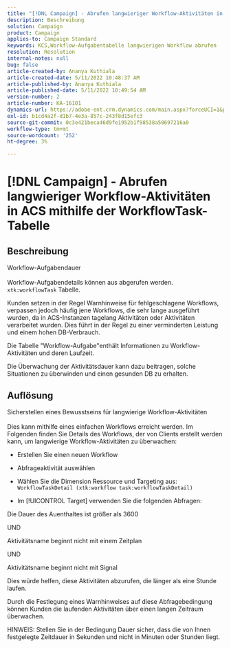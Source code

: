 ```yaml
---
title: "[!DNL Campaign] - Abrufen langwieriger Workflow-Aktivitäten in ACS mithilfe der WorkflowTask-Tabelle"
description: Beschreibung
solution: Campaign
product: Campaign
applies-to: Campaign Standard
keywords: KCS,Workflow-Aufgabentabelle langwierigen Workflow abrufen
resolution: Resolution
internal-notes: null
bug: false
article-created-by: Ananya Kuthiala
article-created-date: 5/11/2022 10:48:37 AM
article-published-by: Ananya Kuthiala
article-published-date: 5/11/2022 10:49:54 AM
version-number: 2
article-number: KA-16101
dynamics-url: https://adobe-ent.crm.dynamics.com/main.aspx?forceUCI=1&pagetype=entityrecord&etn=knowledgearticle&id=d72bffe3-17d1-ec11-a7b5-0022480a8e40
exl-id: b1cd4a2f-d1b7-4e3a-857c-243f8d15efc3
source-git-commit: 0c3e421beca46d9fe1952b1f98538a50697216a0
workflow-type: tm+mt
source-wordcount: '252'
ht-degree: 3%

---
```


# [!DNL Campaign] - Abrufen langwieriger Workflow-Aktivitäten in ACS mithilfe der WorkflowTask-Tabelle

## Beschreibung

Workflow-Aufgabendauer<br><br>
Workflow-Aufgabendetails können aus abgerufen werden. `xtk:workflowTask` Tabelle.

Kunden setzen in der Regel Warnhinweise für fehlgeschlagene Workflows, verpassen jedoch häufig jene Workflows, die sehr lange ausgeführt wurden, da in ACS-Instanzen tagelang Aktivitäten oder Aktivitäten verarbeitet wurden.
Dies führt in der Regel zu einer verminderten Leistung und einem hohen DB-Verbrauch.


Die Tabelle &quot;Workflow-Aufgabe&quot;enthält Informationen zu Workflow-Aktivitäten und deren Laufzeit.

Die Überwachung der Aktivitätsdauer kann dazu beitragen, solche Situationen zu überwinden und einen gesunden DB zu erhalten.


## Auflösung

Sicherstellen eines Bewusstseins für langwierige Workflow-Aktivitäten<br><br>
Dies kann mithilfe eines einfachen Workflows erreicht werden. Im Folgenden finden Sie Details des Workflows, der von Clients erstellt werden kann, um langwierige Workflow-Aktivitäten zu überwachen:

- Erstellen Sie einen neuen Workflow

- Abfrageaktivität auswählen

- Wählen Sie die Dimension Ressource und Targeting aus: `WorkflowTaskDetail (xtk:workflow task:workflowTaskDetail)`

- Im [!UICONTROL Target] verwenden Sie die folgenden Abfragen:

Die Dauer des Auenthaltes ist größer als 3600

UND

Aktivitätsname beginnt nicht mit einem Zeitplan

UND

Aktivitätsname beginnt nicht mit Signal



Dies würde helfen, diese Aktivitäten abzurufen, die länger als eine Stunde laufen.

Durch die Festlegung eines Warnhinweises auf diese Abfragebedingung können Kunden die laufenden Aktivitäten über einen langen Zeitraum überwachen.

HINWEIS: Stellen Sie in der Bedingung Dauer sicher, dass die von Ihnen festgelegte Zeitdauer in Sekunden und nicht in Minuten oder Stunden liegt.
